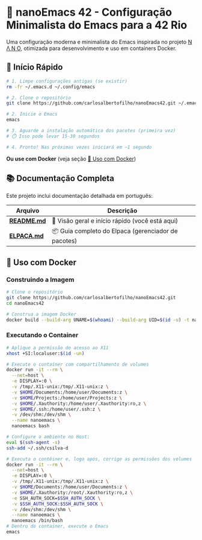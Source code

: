 # 🚀 nanoEmacs 42 - Configuração Minimalista do Emacs para a 42 Rio

Uma configuração moderna e minimalista do Emacs inspirada no projeto [N Λ N O](https://github.com/rougier/nano-emacs), otimizada para desenvolvimento e uso em containers Docker.


## 🎯 Início Rápido

```bash
# 1. Limpe configurações antigas (se existir)
rm -fr ~/.emacs.d ~/.config/emacs

# 2. Clone o repositório
git clone https://github.com/carlosalbertofilho/nanoEmacs42.git ~/.emacs.d

# 2. Inicie o Emacs
emacs

# 3. Aguarde a instalação automática dos pacotes (primeira vez)
# ⏱️ Isso pode levar 15-30 segundos

# 4. Pronto! Nas próximas vezes iniciará em ~1 segundo
```

**Ou use com Docker** (veja seção [🐳 Uso com Docker](#-uso-com-docker))

## 📚 Documentação Completa

Este projeto inclui documentação detalhada em português:

| Arquivo | Descrição |
|---------|-----------|
| **[README.md](./README.md)** | 📖 Visão geral e início rápido (você está aqui) |
| **[ELPACA.md](./ELPACA.md)** | 📦 Guia completo do Elpaca (gerenciador de pacotes) |

## 🐳 Uso com Docker

### Construindo a Imagem

```bash
# Clone o repositório
git clone https://github.com/carlosalbertofilho/nanoEmacs42.git
cd nanoEmacs42

# Construa a imagem Docker
docker build --build-arg UNAME=$(whoami) --build-arg UID=$(id -u) -t nanoemacs .
```

### Executando o Container

```bash
# Aplique a permissão de acesso ao X11
xhost +SI:localuser:$(id -un)

# Execute o container com compartilhamento de volumes
docker run -it --rm \
  --net=host \
  -e DISPLAY=:0 \
  -v /tmp/.X11-unix:/tmp/.X11-unix:z \
  -v $HOME/Documents:/home/user/Documents:z \
  -v $HOME/Projects:/home/user/Projects:z \
  -v $HOME/.Xauthority:/home/user/.Xauthority:ro,z \
  -v $HOME/.ssh:/home/user/.ssh:z \
  -v /dev/shm:/dev/shm \
  --name nanoemacs \
  nanoemacs bash

# Configure o ambiente no Host:
eval $(ssh-agent -s)
ssh-add ~/.ssh/csilva-d

# Executa o contêiner e, logo após, corrige as permissões dos volumes
docker run -it --rm \
  --net=host \
  -e DISPLAY=:0 \
  -v /tmp/.X11-unix:/tmp/.X11-unix:z \
  -v $HOME/Documents:/home/user/Documents:z \
  -v $HOME/.Xauthority:/root/.Xauthority:ro,z \
  -e SSH_AUTH_SOCK=$SSH_AUTH_SOCK \
  -v $SSH_AUTH_SOCK:$SSH_AUTH_SOCK \
  -v /dev/shm:/dev/shm \
  --name nanoemacs \
  nanoemacs /bin/bash
# Dentro do container, execute o Emacs
emacs
```
